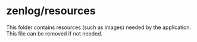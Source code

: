 # zenlog/resources

This folder contains resources (such as images) needed by the application. This file can
be removed if not needed.
